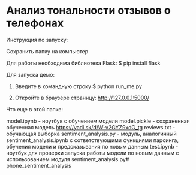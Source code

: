 # Анализ тональности отзывов о телефонах

Инструкция по запуску:

Сохранить папку на компьютер

Для работы необходима библиотека Flask:
$ pip install flask

Для запуска демо:
1. Введите в командную строку
$ python run_me.py

2. Откройте в браузере страницу:
http://127.0.0.1:5000/

Что еще в этой папке:

model.ipynb - ноутбук с обучением модели
model.pickle - сохраненная обученная модель https://yadi.sk/d/W-v2GYZ9xdG_tg
reviews.txt - обучающая выборка
sentiment_analysis.py - модуль, аналогичный sentiment_analysis.ipynb с сответствующими функциями парсинга, обучения модели и предсказывания по новым данным
test.ipynb - ноутбук для проверки запуска работы модели по новым данным с использованием модуля sentiment_analysis.py# phone_sentiment_analysis
